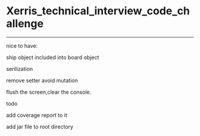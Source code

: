 # Xerris_technical_interview_code_challenge
---

nice to have:

ship object included into board object

serilization

remove setter avoid mutation

flush the screen,clear the console.


todo

add coverage report to it
  
add jar file to root directory

